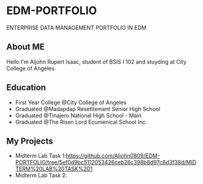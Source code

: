 # EDM-PORTFOLIO
ENTERPRISE DATA MANAGEMENT PORTFOLIO IN EDM

## About ME
  Hello I'm Aljohn Rupert Isaac, student of BSIS I 102 and stuyding at City College of Angeles
 
  ## Education
  - First Year College @City College of Angeles
  - Graduated @Madapdap Resettlement Senior High School
  - Graduated @Tinajero National High School - Main
  - Graduated @The Risen Lord Ecumenical School Inc.

## My Projects
- Midterm Lab Task 1:https://github.com/Aljohn0809/EDM-PORTFOLIO/tree/5ef0d9bc5112053426ceb26c398b8d97c8d3f38d/MIDTERM%20LAB%20TASK%201
- Midterm Lab Task 2: 
